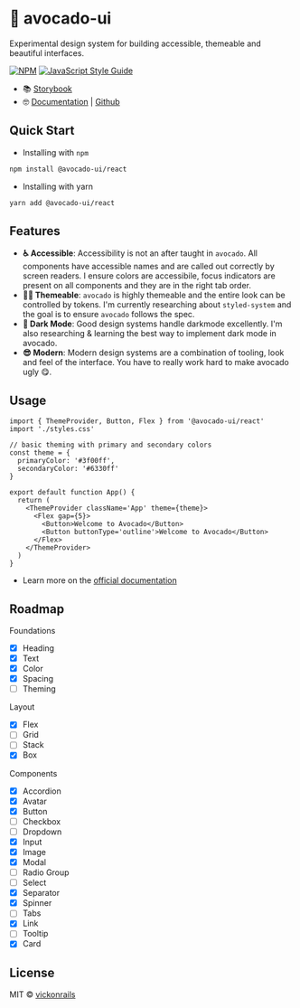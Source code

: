 # 🥑 avocado-ui

Experimental design system for building accessible, themeable and beautiful interfaces.

[![NPM](https://img.shields.io/npm/v/avocado-ui.svg)](https://www.npmjs.com/package/avocado-ui) [![JavaScript Style Guide](https://img.shields.io/badge/code_style-standard-brightgreen.svg)](https://standardjs.com)

- 📚 [Storybook](https://avocado-ui-storybook.vercel.app/)
- 🤓 [Documentation](https://avocado-ui.vercel.app/) | [Github](https://github.com/vickOnRails/avocado-docs)

## Quick Start

- Installing with `npm`

```bash
npm install @avocado-ui/react
```

- Installing with yarn

```bash
yarn add @avocado-ui/react
```

## Features

- **♿ Accessible**: Accessibility is not an after taught in `avocado`. All components have accessible names and are called out correctly by screen readers. I ensure colors are accessibile, focus indicators are present on all components and they are in the right tab order.
- **💅🏼 Themeable**: `avocado` is highly themeable and the entire look can be controlled by tokens. I'm currently researching about `styled-system` and the goal is to ensure `avocado` follows the spec.
- **🌃 Dark Mode**: Good design systems handle darkmode excellently. I'm also researching & learning the best way to implement dark mode in avocado.
- **😎 Modern**: Modern design systems are a combination of tooling, look and feel of the interface. You have to really work hard to make avocado ugly 😋.

## Usage

```tsx
import { ThemeProvider, Button, Flex } from '@avocado-ui/react'
import './styles.css'

// basic theming with primary and secondary colors
const theme = {
  primaryColor: '#3f00ff',
  secondaryColor: '#6330ff'
}

export default function App() {
  return (
    <ThemeProvider className='App' theme={theme}>
      <Flex gap={5}>
        <Button>Welcome to Avocado</Button>
        <Button buttonType='outline'>Welcome to Avocado</Button>
      </Flex>
    </ThemeProvider>
  )
}
```

- Learn more on the [official documentation](https://avocado-ui.vercel.app/docs/)

## Roadmap

Foundations

- [x] Heading
- [x] Text
- [x] Color
- [x] Spacing
- [ ] Theming

Layout

- [x] Flex
- [ ] Grid
- [ ] Stack
- [x] Box

Components

- [x] Accordion
- [x] Avatar
- [x] Button
- [ ] Checkbox
- [ ] Dropdown
- [x] Input
- [x] Image
- [x] Modal
- [ ] Radio Group
- [ ] Select
- [x] Separator
- [x] Spinner
- [ ] Tabs
- [x] Link
- [ ] Tooltip
- [x] Card

## License

MIT © [vickonrails](https://github.com/vickonrails)
